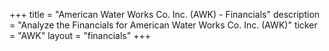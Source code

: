 +++
title = "American Water Works Co. Inc. (AWK) - Financials"
description = "Analyze the Financials for American Water Works Co. Inc. (AWK)"
ticker = "AWK"
layout = "financials"
+++

